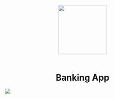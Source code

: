 <p align="center">
    <img src="https://pngimg.com/uploads/bank/bank_PNG3.png" style="width:158px; padding: 20px;"></img>
	<h1 align="center">Banking App</h1>
    <p align="center">
    </p>
    <img src="https://i.imgur.com/CZqbsbG.png"> </img>
</p>

